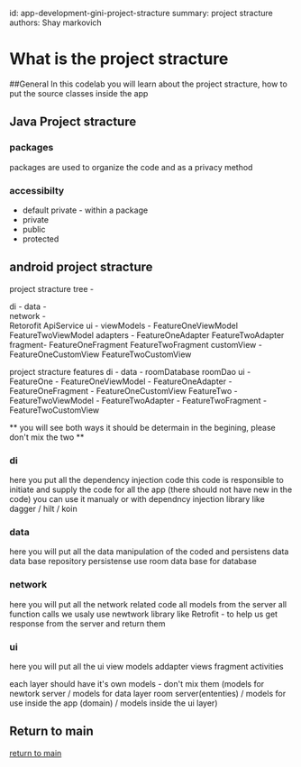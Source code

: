 id: app-development-gini-project-stracture
summary: project stracture
authors: Shay markovich

# What is the project stracture

<!-- ------------------------ -->
##General
In this codelab you will learn about the project stracture, how to put the source classes inside the app

<!-- ------------------------ -->
## Java Project stracture

### packages
packages are used to organize the code and as a privacy method


### accessibilty
- default private - within a package
- private
- public
- protected

<!-- ------------------------ -->
## android project stracture


project stracture tree - 

di - 
data -  
network -  
    Retorofit
    ApiService
ui -
    viewModels -
        FeatureOneViewModel
        FeatureTwoViewModel
    adapters -
        FeatureOneAdapter
        FeatureTwoAdapter
    fragment- 
        FeatureOneFragment
        FeatureTwoFragment
    customView -
        FeatureOneCustomView
        FeatureTwoCustomView



project stracture features
di - 
data - 
    roomDatabase
    roomDao
ui - 
  FeatureOne
    - FeatureOneViewModel
    - FeatureOneAdapter
    - FeatureOneFragment
    - FeatureOneCustomView
   FeatureTwo
    - FeatureTwoViewModel
    - FeatureTwoAdapter
    - FeatureTwoFragment
    - FeatureTwoCustomView


** you will see both ways it should be determain in the begining, please don't mix the two **


### di
here you put all the dependency injection code
this code is responsible to initiate and supply the code for all the app
(there should not have new in the code)
you can use it manualy or with dependncy injection library like dagger / hilt / koin

### data
here you will put all the data manipulation of the coded
and persistens data
data base
repository
persistense
use room data base for database

### network
here you will put all the network related code
all models from the server
all function calls
we usaly use newtwork library like Retrofit - to help us get response from the server and return them

### ui
here you will put all the ui
view models 
addapter
views
fragment
activities


each layer should have it's own models - don't mix them
(models for newtork server / models for data layer room server(ententies) / models for use inside the app (domain) / models inside the ui layer)


<!-- ------------------------ -->
## Return to main
[return to main](../)